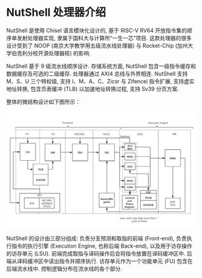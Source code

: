 # NutShell 处理器介绍

NutShell 是使用 Chisel 语言模块化设计的, 基于 RISC-V RV64 开放指令集的顺序单发射处理器实现, 隶属于国科大与计算所“一生一芯”项目. 这款处理器的很多设计受到了 NOOP (南京大学教学用五级流水线处理器) 与 Rocket-Chip (加州大学伯克利分校开源处理器核) 的影响. 

NutShell 基于 9 级流水线顺序设计. 存储系统方面, NutShell 包含一级指令缓存和数据缓存及可选的二级缓存. 处理器通过 AXI4 总线与外界相连. NutShell 支持 M、S、U 三个特权级, 支持 I、M、A、C、Zicsr 与 Zifencei 指令扩展, 支持虚实地址转换, 包含页表缓冲 (TLB) 以加速地址转换过程, 支持 Sv39 分页方案.

整体的微结构设计如下图所示：

![](NutShell-arch.png)

NutShell 的设计由三部分组成: 负责分支预测和取指的前端 (Front-end), 负责执行指令的执行引擎 (Execution Engine, 也称后端 Back-end), 以及用于访存操作的访存单元 (LSU). 前端完成取指与译码操作后会将指令放置在译码缓冲区中. 后端从译码缓冲区中读出指令并顺序执行. 访存单元作为一个功能单元 (FU) 包含在后端流水线中. 控制逻辑分布在流水线的各个部分.